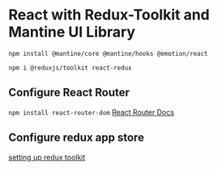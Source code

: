 # React with Redux-Toolkit and Mantine UI Library

`npm install @mantine/core @mantine/hooks @emotion/react`

`npm i @reduxjs/toolkit react-redux`


## Configure React Router

`npm install react-router-dom`
[React Router Docs](https://reactrouter.com/)

## Configure redux app store
[setting up redux toolkit ](https://github.com/reduxjs/redux-toolkit/blob/master/docs/rtk-query/overview.md)